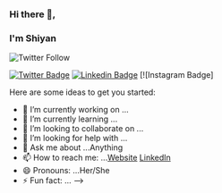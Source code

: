 ### Hi there 👋, 
### I'm Shiyan
![Twitter Follow](https://img.shields.io/twitter/follow/shiyan_boxer?style=social)

[![Twitter Badge](https://img.shields.io/badge/-@JonathanGin52-1ca0f1?style=flat-square&labelColor=1ca0f1&logo=twitter&logoColor=white&link=https://twitter.com/jonathangin52)](https://twitter.com/jonathangin52) [![Linkedin Badge](https://img.shields.io/badge/-JonathanGin-blue?style=flat-square&logo=Linkedin&logoColor=white&link=https://www.linkedin.com/in/jonathangin/)](https://www.linkedin.com/in/jonathangin/)
[![Instagram Badge]

Here are some ideas to get you started:

- 🔭 I’m currently working on ...
- 🌱 I’m currently learning ...
- 👯 I’m looking to collaborate on ...
- 🤔 I’m looking for help with ...
- 💬 Ask me about ...Anything
- 📫 How to reach me: ...[Website](https://shiyanboxer.netlify.app/) [LinkedIn](https://www.linkedin.com/in/shiyanboxer/) 
- 😄 Pronouns: ...Her/She
- ⚡ Fun fact: ...
-->
